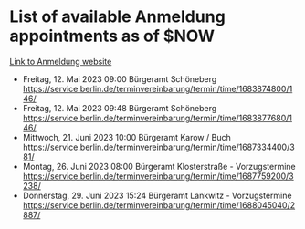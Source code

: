 # List of available Anmeldung appointments as of $NOW
[Link to Anmeldung website](https://service.berlin.de/terminvereinbarung/termin/tag.php?termin=1&anliegen[]=120686&dienstleisterlist=122210,122217,327316,122219,327312,122227,327314,122231,327346,122243,327348,122254,122252,329742,122260,329745,122262,329748,122271,327278,122273,327274,122277,327276,330436,122280,327294,122282,327290,122284,327292,122291,327270,122285,327266,122286,327264,122296,327268,150230,329760,122297,327286,122294,327284,122312,329763,122314,329775,122304,327330,122311,327334,122309,327332,317869,122281,327352,122279,329772,122283,122276,327324,122274,327326,122267,329766,122246,327318,122251,327320,122257,327322,122208,327298,122226,327300&herkunft=http%3A%2F%2Fservice.berlin.de%2Fdienstleistung%2F120686%2F)
- Freitag, 12. Mai 2023 09:00 Bürgeramt Schöneberg https://service.berlin.de/terminvereinbarung/termin/time/1683874800/146/
- Freitag, 12. Mai 2023 09:48 Bürgeramt Schöneberg https://service.berlin.de/terminvereinbarung/termin/time/1683877680/146/
- Mittwoch, 21. Juni 2023 10:00 Bürgeramt Karow / Buch https://service.berlin.de/terminvereinbarung/termin/time/1687334400/381/
- Montag, 26. Juni 2023 08:00 Bürgeramt Klosterstraße - Vorzugstermine https://service.berlin.de/terminvereinbarung/termin/time/1687759200/3238/
- Donnerstag, 29. Juni 2023 15:24 Bürgeramt Lankwitz - Vorzugstermine https://service.berlin.de/terminvereinbarung/termin/time/1688045040/2887/

